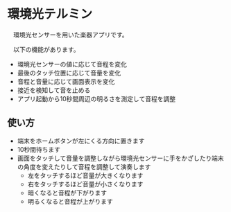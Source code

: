 # 環境光テルミン

　環境光センサーを用いた楽器アプリです。

　以下の機能があります。

* 環境光センサーの値に応じて音程を変化
* 最後のタッチ位置に応じて音量を変化
* 音程と音量に応じて画面表示を変化
* 接近を検知して音を止める
* アプリ起動から10秒間周辺の明るさを測定して音程を調整

## 使い方

* 端末をホームボタンが左にくる方向に置きます
* 10秒間待ちます
* 画面をタッチして音量を調整しながら環境光センサーに手をかざしたり端末の角度を変えたりして音程を調整して演奏します
  * 左をタッチするほど音量が大きくなります
  * 右をタッチするほど音量が小さくなります
  * 暗くなると音程が下がります
  * 明るくなると音程が上がります

